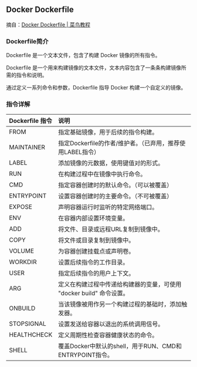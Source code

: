 ## Docker Dockerfile

摘自：[Docker Dockerfile | 菜鸟教程](https://www.runoob.com/docker/docker-dockerfile.html)

### Dockerfile简介

Dockerfile 是一个文本文件，包含了构建 Docker 镜像的所有指令。

Dockerfile 是一个用来构建镜像的文本文件，文本内容包含了一条条构建镜像所需的指令和说明。

通过定义一系列命令和参数，Dockerfile 指导 Docker 构建一个自定义的镜像。

### 指令详解

| Dockerfile 指令 | 说明                                                         |
| :-------------- | :----------------------------------------------------------- |
| FROM            | 指定基础镜像，用于后续的指令构建。                           |
| MAINTAINER      | 指定Dockerfile的作者/维护者。（已弃用，推荐使用LABEL指令）   |
| LABEL           | 添加镜像的元数据，使用键值对的形式。                         |
| RUN             | 在构建过程中在镜像中执行命令。                               |
| CMD             | 指定容器创建时的默认命令。（可以被覆盖）                     |
| ENTRYPOINT      | 设置容器创建时的主要命令。（不可被覆盖）                     |
| EXPOSE          | 声明容器运行时监听的特定网络端口。                           |
| ENV             | 在容器内部设置环境变量。                                     |
| ADD             | 将文件、目录或远程URL复制到镜像中。                          |
| COPY            | 将文件或目录复制到镜像中。                                   |
| VOLUME          | 为容器创建挂载点或声明卷。                                   |
| WORKDIR         | 设置后续指令的工作目录。                                     |
| USER            | 指定后续指令的用户上下文。                                   |
| ARG             | 定义在构建过程中传递给构建器的变量，可使用 "docker build" 命令设置。 |
| ONBUILD         | 当该镜像被用作另一个构建过程的基础时，添加触发器。           |
| STOPSIGNAL      | 设置发送给容器以退出的系统调用信号。                         |
| HEALTHCHECK     | 定义周期性检查容器健康状态的命令。                           |
| SHELL           | 覆盖Docker中默认的shell，用于RUN、CMD和ENTRYPOINT指令。      |

